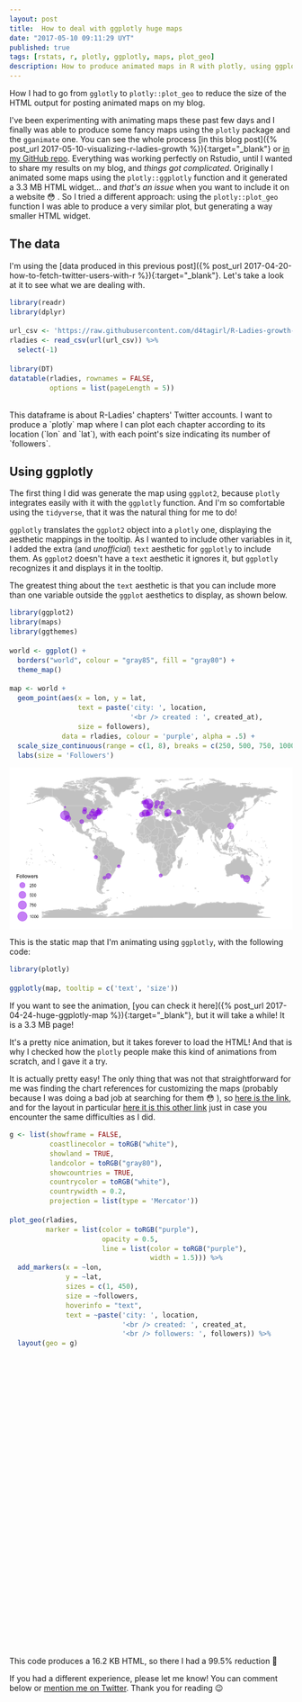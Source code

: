 ```yaml
---
layout: post
title:  How to deal with ggplotly huge maps
date: "2017-05-10 09:11:29 UYT"
published: true
tags: [rstats, r, plotly, ggplotly, maps, plot_geo]
description: How to produce animated maps in R with plotly, using ggplotly and plot_geo. While ggplotly is easier to use, it produces huge maps (using HTML widgets). Using plot_geo instead is incredibly more efficient.
---
```

How I had to go from `gglotly` to `plotly::plot_geo` to reduce the size of the HTML output for posting animated maps on my blog.

<!--more-->
I've been experimenting with animating maps these past few days and I finally was able to produce some fancy maps using the `plotly` package and the `gganimate` one. You can see the whole process [in this blog post]({% post_url 2017-05-10-visualizing-r-ladies-growth %}){:target="_blank"} or [in my GitHub repo](https://github.com/d4tagirl/R-Ladies-growth-maps). Everything was working perfectly on Rstudio, until I wanted to share my results on my blog, and _things got complicated_. Originally I animated some maps using the `plotly::ggplotly` function and it generated a 3.3 MB HTML widget... and *that's an issue* when you want to include it on a website 😳 . So I tried a different approach: using the `plotly::plot_geo` function I was able to produce a very similar plot, but generating a way smaller HTML widget.

## The data

I'm using the [data produced in this previous post]({% post_url 2017-04-20-how-to-fetch-twitter-users-with-r %}){:target="_blank"}. Let's take a look at it to see what we are dealing with.




```r
library(readr)
library(dplyr)

url_csv <- 'https://raw.githubusercontent.com/d4tagirl/R-Ladies-growth-maps/master/rladies.csv'
rladies <- read_csv(url(url_csv)) %>% 
  select(-1)

library(DT)
datatable(rladies, rownames = FALSE,
          options = list(pageLength = 5))
```

<!--html_preserve--><div id="htmlwidget-6816fd730af02815bb22" style="width:100%;height:auto;" class="datatables html-widget"></div>
<script type="application/json" data-for="htmlwidget-6816fd730af02815bb22">{"x":{"filter":"none","data":[["RLadiesSF","RLadiesNYC","RLadiesIstanbul","RLadiesBCN","RLadiesColumbus","RLadiesBoston","RLadiesLA","RLadiesLondon","RLadiesAU","RLadiesParis","RLadiesLx","RLadiesBerlin","RLadiesRTP","RLadiesCT","RLadiesValencia","RLadiesNash","RLadiesAustin","RLadiesAmes","RLadiesDC","RLadiesBA","RLadiesLdnOnt","RLadiesManchest","RLadiesDublin","RLadiesLima","RLadiesTbilisi","RLadiesAdelaide","RLadiesMunich","RLadiesSR","RLadiesMAD","RLadiesTC","RLadiesBudapest","RLadiesIzmir","RLadiesCapeTown","RLadiesRio","RLadiesMTL","RLadiesSeattle","RLadiesTaipei","RLadiesWarsaw"],["San Francisco","New York","İstanbul, Türkiye","Barcelona, Spain","Columbus, OH","Boston, MA","Los Angeles, CA","London, England","Melbourne, Victoria","Paris, France","Lisbon","Berlin, Deutschland","Durham, NC","Connecticut, USA","Valencia, España","Nashville, TN","Austin, TX","Ames, IA","Washington, DC","Buenos Aires, Argentina","London, Ontario","Manchester, England","Dublin City, Ireland","Lima, Peru","Tbilisi","Adelaide, South Australia","Munich, Bavaria","Santa Rosa, Argentina","Madrid, Spain","Twin Cities","Budapest, Magyarország","Izmir, Turkey","Cape Town, South Africa","Rio de Janeiro, Brazil","Montreal","Seattle","Taipei","Warsaw"],["2012-10-15","2016-09-01","2016-09-06","2016-10-11","2016-10-04","2016-09-06","2016-08-29","2016-04-20","2016-09-02","2016-09-19","2016-10-26","2016-10-03","2016-06-28","2016-11-24","2016-11-13","2016-09-28","2016-12-15","2016-11-30","2016-12-08","2017-01-05","2017-01-19","2016-10-08","2017-01-21","2016-10-08","2016-11-29","2017-02-20","2017-03-21","2017-04-06","2016-09-03","2015-04-04","2017-01-23","2016-10-19","2017-03-06","2017-01-15","2017-04-13","2017-05-06","2014-11-15","2016-11-15"],[916,309,436,377,179,259,320,1154,415,253,199,202,220,141,151,182,113,130,128,217,92,137,84,54,100,58,58,33,473,86,73,88,54,32,1,0,347,80],[1672.91666666667,255.875,250.875,215.875,222.875,250.875,258.875,389.875,254.875,237.875,200.875,223.875,320.875,171.875,182.875,228.875,150.875,165.875,157.875,129.875,115.875,218.875,113.875,218.875,166.875,83.875,54.875,38.875,253.875,771.875,111.875,207.875,69.875,119.875,31.875,8.875,911.916666666667,180.875],[-122.4194155,-74.0059413,28.9783589,2.1734035,-82.9987942,-71.0588801,-118.2436849,-0.1277583,144.9630576,2.3522219,-9.1393366,13.404954,-78.898619,-73.087749,-0.3762881,-86.7816016,-97.7430608,-93.6319131,-77.0368707,-58.3815591,-81.2452768,-2.2426305,-6.2603097,-77.042754,44.827096,138.6007456,11.5819806,-64.2912369,-3.7037902,-93.2009998,19.040235,27.142826,18.4240553,-43.1728965,-73.567256,-122.3320708,121.5654177,21.0122287],[37.7749295,40.7127837,41.0082376,41.3850639,39.9611755,42.3600825,34.0522342,51.5073509,-37.8136276,48.856614,38.7222524,52.5200066,35.9940329,41.6032207,39.4699075,36.1626638,30.267153,42.0307812,38.9071923,-34.6036844,42.9849233,53.4807593,53.3498053,-12.0463731,41.7151377,-34.9284989,48.1351253,-36.620922,40.4167754,44.9374831,47.497912,38.423734,-33.9248685,-22.9068467,45.5016889,47.6062095,25.0329694,52.2296756]],"container":"<table class=\"display\">\n  <thead>\n    <tr>\n      <th>screen_name<\/th>\n      <th>location<\/th>\n      <th>created_at<\/th>\n      <th>followers<\/th>\n      <th>age_days<\/th>\n      <th>lon<\/th>\n      <th>lat<\/th>\n    <\/tr>\n  <\/thead>\n<\/table>","options":{"pageLength":5,"columnDefs":[{"className":"dt-right","targets":[3,4,5,6]}],"order":[],"autoWidth":false,"orderClasses":false,"lengthMenu":[5,10,25,50,100]}},"evals":[],"jsHooks":[]}</script><!--/html_preserve-->

<br />
This dataframe is about R-Ladies' chapters' Twitter accounts. I want to produce a `plotly` map where I can plot each chapter according to its location (`lon` and `lat`), with each point's size indicating its number of `followers`. 

## Using ggplotly

The first thing I did was generate the map using `ggplot2`, because `plotly` integrates easily with it with the `ggplotly` function. And I'm so comfortable using the `tidyverse`, that it was the natural thing for me to do! 

`ggplotly` translates the `ggplot2` object into a `plotly` one, displaying the aesthetic mappings in the tooltip. As I wanted to include other variables in it, I added the extra (and _unofficial_) `text` aesthetic for `ggplotly` to include them. As `ggplot2` doesn't have a `text` aesthetic it ignores it, but `ggplotly` recognizes it and displays it in the tooltip.

The greatest thing about the `text` aesthetic is that you can include more than one variable outside the `ggplot` aesthetics to display, as shown below.


```r
library(ggplot2)
library(maps)
library(ggthemes)

world <- ggplot() +
  borders("world", colour = "gray85", fill = "gray80") +
  theme_map()

map <- world +
  geom_point(aes(x = lon, y = lat,
                 text = paste('city: ', location,
                              '<br /> created : ', created_at),
                 size = followers),
             data = rladies, colour = 'purple', alpha = .5) +
  scale_size_continuous(range = c(1, 8), breaks = c(250, 500, 750, 1000)) +
  labs(size = 'Followers')
```

<img src="/figure/source/how-to-deal-with-ggplotly-huge-maps/2017-04-26-how-to-deal-with-ggplotly-huge-maps/static_map-1.png" style="display: block; margin: auto;" />

This is the static map that I'm animating using `ggplotly`, with the following code:


```r
library(plotly)

ggplotly(map, tooltip = c('text', 'size'))
```

If you want to see the animation, [you can check it here]({% post_url 2017-04-24-huge-ggplotly-map %}){:target="_blank"}, but it will take a while! It is a 3.3 MB page!

It's a pretty nice animation, but it takes forever to load the HTML! And that is why I checked how the `plotly` people make this kind of animations from scratch, and I gave it a try.

It is actually pretty easy! The only thing that was not that straightforward for me was finding the chart references for customizing the maps (probably because I was doing a bad job at searching for them 😳 ), so [here is the link](https://plot.ly/r/reference/), and for the layout in particular [here it is this other link](https://plot.ly/r/reference/#layout-geo/) just in case you encounter the same difficulties as I did.


```r
g <- list(showframe = FALSE,
          coastlinecolor = toRGB("white"),
          showland = TRUE,
          landcolor = toRGB("gray80"),
          showcountries = TRUE,
          countrycolor = toRGB("white"),
          countrywidth = 0.2,
          projection = list(type = 'Mercator'))

plot_geo(rladies,
         marker = list(color = toRGB("purple"),
                       opacity = 0.5,
                       line = list(color = toRGB("purple"),
                                   width = 1.5))) %>%
  add_markers(x = ~lon,
              y = ~lat,
              sizes = c(1, 450),
              size = ~followers,
              hoverinfo = "text",
              text = ~paste('city: ', location,
                            '<br /> created: ', created_at,
                            '<br /> followers: ', followers)) %>%
  layout(geo = g)
```

<!--html_preserve--><div id="14d036f2bbfe" style="width:910px;height:520px;" class="plotly html-widget"></div>
<script type="application/json" data-for="14d036f2bbfe">{"x":{"visdat":{"14d02c32bc75":["function () ","plotlyVisDat"]},"cur_data":"14d02c32bc75","attrs":{"14d02c32bc75":{"marker":{"color":"rgba(160,32,240,1)","opacity":0.5,"line":{"color":"rgba(160,32,240,1)","width":1.5}},"alpha":1,"sizes":[1,450],"x":{},"y":{},"type":"scatter","mode":"markers","size":{},"hoverinfo":"text","text":{}}},"layout":{"margin":{"b":40,"l":60,"t":25,"r":10},"mapType":"geo","geo":{"domain":{"x":[0,1],"y":[0,1]},"showframe":false,"coastlinecolor":"rgba(255,255,255,1)","showland":true,"landcolor":"rgba(204,204,204,1)","showcountries":true,"countrycolor":"rgba(255,255,255,1)","countrywidth":0.2,"projection":{"type":"Mercator"}},"dragmode":"zoom","showlegend":false},"source":"A","config":{"modeBarButtonsToAdd":[{"name":"Collaborate","icon":{"width":1000,"ascent":500,"descent":-50,"path":"M487 375c7-10 9-23 5-36l-79-259c-3-12-11-23-22-31-11-8-22-12-35-12l-263 0c-15 0-29 5-43 15-13 10-23 23-28 37-5 13-5 25-1 37 0 0 0 3 1 7 1 5 1 8 1 11 0 2 0 4-1 6 0 3-1 5-1 6 1 2 2 4 3 6 1 2 2 4 4 6 2 3 4 5 5 7 5 7 9 16 13 26 4 10 7 19 9 26 0 2 0 5 0 9-1 4-1 6 0 8 0 2 2 5 4 8 3 3 5 5 5 7 4 6 8 15 12 26 4 11 7 19 7 26 1 1 0 4 0 9-1 4-1 7 0 8 1 2 3 5 6 8 4 4 6 6 6 7 4 5 8 13 13 24 4 11 7 20 7 28 1 1 0 4 0 7-1 3-1 6-1 7 0 2 1 4 3 6 1 1 3 4 5 6 2 3 3 5 5 6 1 2 3 5 4 9 2 3 3 7 5 10 1 3 2 6 4 10 2 4 4 7 6 9 2 3 4 5 7 7 3 2 7 3 11 3 3 0 8 0 13-1l0-1c7 2 12 2 14 2l218 0c14 0 25-5 32-16 8-10 10-23 6-37l-79-259c-7-22-13-37-20-43-7-7-19-10-37-10l-248 0c-5 0-9-2-11-5-2-3-2-7 0-12 4-13 18-20 41-20l264 0c5 0 10 2 16 5 5 3 8 6 10 11l85 282c2 5 2 10 2 17 7-3 13-7 17-13z m-304 0c-1-3-1-5 0-7 1-1 3-2 6-2l174 0c2 0 4 1 7 2 2 2 4 4 5 7l6 18c0 3 0 5-1 7-1 1-3 2-6 2l-173 0c-3 0-5-1-8-2-2-2-4-4-4-7z m-24-73c-1-3-1-5 0-7 2-2 3-2 6-2l174 0c2 0 5 0 7 2 3 2 4 4 5 7l6 18c1 2 0 5-1 6-1 2-3 3-5 3l-174 0c-3 0-5-1-7-3-3-1-4-4-5-6z"},"click":"function(gd) { \n        // is this being viewed in RStudio?\n        if (location.search == '?viewer_pane=1') {\n          alert('To learn about plotly for collaboration, visit:\\n https://cpsievert.github.io/plotly_book/plot-ly-for-collaboration.html');\n        } else {\n          window.open('https://cpsievert.github.io/plotly_book/plot-ly-for-collaboration.html', '_blank');\n        }\n      }"}],"modeBarButtonsToRemove":["sendDataToCloud"]},"data":[{"marker":{"size":[357.398613518198,121.226169844021,170.639514731369,147.683708838822,70.6455805892548,101.772097053726,125.506065857886,450,162.468804159445,99.4376083188908,78.4272097053726,79.5944540727903,86.5979202772964,55.8604852686308,59.7512998266898,71.8128249566724,44.9662045060659,51.580589254766,50.8024263431542,85.4306759098787,36.7954939341421,54.3041594454073,33.682842287695,22.0103986135182,39.9081455805893,23.5667244367418,23.5667244367418,13.8396880415945,185.035528596187,34.4610051993068,29.4029462738302,35.2391681109185,22.0103986135182,13.4506065857886,1.38908145580589,1,136.011265164645,32.1265164644714],"sizemode":"area","fillcolor":"rgba(31,119,180,1)","color":"rgba(160,32,240,1)","opacity":0.5,"line":{"color":"rgba(160,32,240,1)","width":1.5}},"type":"scattergeo","mode":"markers","hoverinfo":"text","text":["city:  San Francisco <br /> created:  2012-10-15 <br /> followers:  916","city:  New York <br /> created:  2016-09-01 <br /> followers:  309","city:  İstanbul, Türkiye <br /> created:  2016-09-06 <br /> followers:  436","city:  Barcelona, Spain <br /> created:  2016-10-11 <br /> followers:  377","city:  Columbus, OH <br /> created:  2016-10-04 <br /> followers:  179","city:  Boston, MA <br /> created:  2016-09-06 <br /> followers:  259","city:  Los Angeles, CA <br /> created:  2016-08-29 <br /> followers:  320","city:  London, England <br /> created:  2016-04-20 <br /> followers:  1154","city:  Melbourne, Victoria <br /> created:  2016-09-02 <br /> followers:  415","city:  Paris, France <br /> created:  2016-09-19 <br /> followers:  253","city:  Lisbon <br /> created:  2016-10-26 <br /> followers:  199","city:  Berlin, Deutschland <br /> created:  2016-10-03 <br /> followers:  202","city:  Durham, NC <br /> created:  2016-06-28 <br /> followers:  220","city:  Connecticut, USA <br /> created:  2016-11-24 <br /> followers:  141","city:  Valencia, España <br /> created:  2016-11-13 <br /> followers:  151","city:  Nashville, TN <br /> created:  2016-09-28 <br /> followers:  182","city:  Austin, TX <br /> created:  2016-12-15 <br /> followers:  113","city:  Ames, IA <br /> created:  2016-11-30 <br /> followers:  130","city:  Washington, DC <br /> created:  2016-12-08 <br /> followers:  128","city:  Buenos Aires, Argentina <br /> created:  2017-01-05 <br /> followers:  217","city:  London, Ontario <br /> created:  2017-01-19 <br /> followers:  92","city:  Manchester, England <br /> created:  2016-10-08 <br /> followers:  137","city:  Dublin City, Ireland <br /> created:  2017-01-21 <br /> followers:  84","city:  Lima, Peru <br /> created:  2016-10-08 <br /> followers:  54","city:  Tbilisi <br /> created:  2016-11-29 <br /> followers:  100","city:  Adelaide, South Australia <br /> created:  2017-02-20 <br /> followers:  58","city:  Munich, Bavaria <br /> created:  2017-03-21 <br /> followers:  58","city:  Santa Rosa, Argentina <br /> created:  2017-04-06 <br /> followers:  33","city:  Madrid, Spain <br /> created:  2016-09-03 <br /> followers:  473","city:  Twin Cities <br /> created:  2015-04-04 <br /> followers:  86","city:  Budapest, Magyarország <br /> created:  2017-01-23 <br /> followers:  73","city:  Izmir, Turkey <br /> created:  2016-10-19 <br /> followers:  88","city:  Cape Town, South Africa <br /> created:  2017-03-06 <br /> followers:  54","city:  Rio de Janeiro, Brazil <br /> created:  2017-01-15 <br /> followers:  32","city:  Montreal <br /> created:  2017-04-13 <br /> followers:  1","city:  Seattle <br /> created:  2017-05-06 <br /> followers:  0","city:  Taipei <br /> created:  2014-11-15 <br /> followers:  347","city:  Warsaw <br /> created:  2016-11-15 <br /> followers:  80"],"geo":"geo","lat":[37.7749295,40.7127837,41.0082376,41.3850639,39.9611755,42.3600825,34.0522342,51.5073509,-37.8136276,48.856614,38.7222524,52.5200066,35.9940329,41.6032207,39.4699075,36.1626638,30.267153,42.0307812,38.9071923,-34.6036844,42.9849233,53.4807593,53.3498053,-12.0463731,41.7151377,-34.9284989,48.1351253,-36.620922,40.4167754,44.9374831,47.497912,38.423734,-33.9248685,-22.9068467,45.5016889,47.6062095,25.0329694,52.2296756],"lon":[-122.4194155,-74.0059413,28.9783589,2.1734035,-82.9987942,-71.0588801,-118.2436849,-0.1277583,144.9630576,2.3522219,-9.1393366,13.404954,-78.898619,-73.087749,-0.3762881,-86.7816016,-97.7430608,-93.6319131,-77.0368707,-58.3815591,-81.2452768,-2.2426305,-6.2603097,-77.042754,44.827096,138.6007456,11.5819806,-64.2912369,-3.7037902,-93.2009998,19.040235,27.142826,18.4240553,-43.1728965,-73.567256,-122.3320708,121.5654177,21.0122287],"frame":null}],"highlight":{"on":"plotly_selected","off":"plotly_relayout","persistent":false,"dynamic":false,"selectize":false,"opacityDim":0.2,"selected":{"opacity":1},"ctGroups":[]},"base_url":"https://plot.ly"},"evals":["config.modeBarButtonsToAdd.0.click"],"jsHooks":{"render":[{"code":"function(el, x) { var ctConfig = crosstalk.var('plotlyCrosstalkOpts').set({\"on\":\"plotly_selected\",\"off\":\"plotly_relayout\",\"persistent\":false,\"dynamic\":false,\"selectize\":false,\"opacityDim\":0.2,\"selected\":{\"opacity\":1}}); }","data":null}]}}</script><!--/html_preserve-->

This code produces a 16.2 KB HTML, so there I had a 99.5% reduction 🎉

If you had a different experience, please let me know! You can comment below or [mention me on Twitter](https://twitter.com/intent/tweet?user_id=114258616). Thank you for reading 😉
